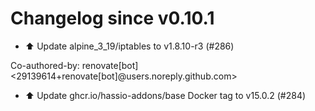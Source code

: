 # Changelog since v0.10.1
- ⬆️ Update alpine_3_19/iptables to v1.8.10-r3 (#286)

Co-authored-by: renovate[bot] <29139614+renovate[bot]@users.noreply.github.com> 
- ⬆️ Update ghcr.io/hassio-addons/base Docker tag to v15.0.2 (#284) 
